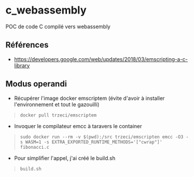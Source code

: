 # c_webassembly
POC de code C compilé vers webassembly

## Références
* https://developers.google.com/web/updates/2018/03/emscripting-a-c-library

## Modus operandi
* Récupérer l'image docker emscriptem (évite d'avoir à installer l'environnement et tout le gazouilli)
> `docker pull trzeci/emscriptem`
* Invoquer le compilateur emcc à taravers le container
> `sudo docker run --rm -v $(pwd):/src trzeci/emscripten emcc -O3 -s WASM=1 -s EXTRA_EXPORTED_RUNTIME_METHODS='["cwrap"]' fibonacci.c`
* Pour simplifier l'appel, j'ai créé le build.sh
> `build.sh`
